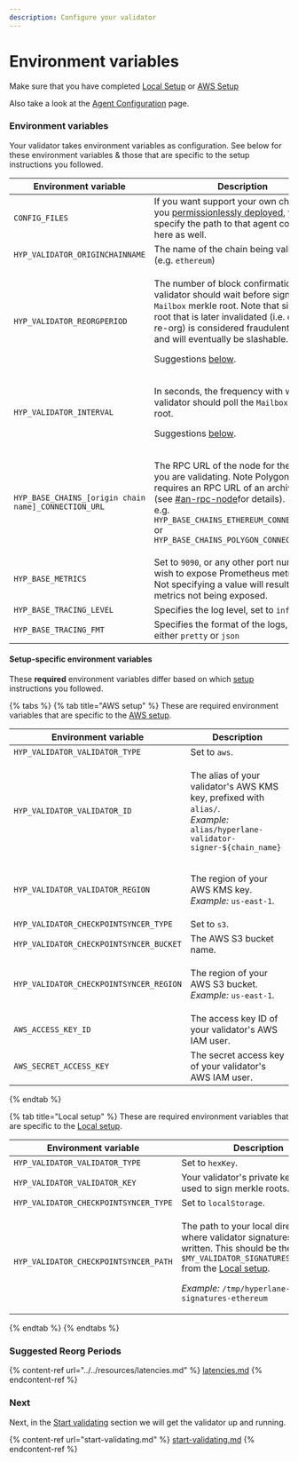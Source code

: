 ```yaml
---
description: Configure your validator
---
```


# Environment variables

Make sure that you have completed [Local Setup](setup/local-setup.md) or [AWS Setup](setup/aws-setup.md)

Also take a look at the [Agent Configuration](../agent-configuration.md) page.

### Environment variables

Your validator takes environment variables as configuration. See below for these environment variables & those that are specific to the setup instructions you followed.

| Environment variable                                 | Description                                                                                                                                                                                                                                                                                                                                                 |
| ---------------------------------------------------- | ----------------------------------------------------------------------------------------------------------------------------------------------------------------------------------------------------------------------------------------------------------------------------------------------------------------------------------------------------------- |
| `CONFIG_FILES`                                       | If you want support your own chain that you [permissionlessly deployed](broken-reference), you specify the path to that agent config file here as well.                                                                                                                                                                                                     |
| `HYP_VALIDATOR_ORIGINCHAINNAME`                      | The name of the chain being validated (e.g. `ethereum`)                                                                                                                                                                                                                                                                                                     |
| `HYP_VALIDATOR_REORGPERIOD`                          | <p>The number of block confirmations a validator should wait before signing the <code>Mailbox</code> merkle root. Note that signing a root that is later invalidated (i.e. due to a re-org) is considered fraudulent behavior and will eventually be slashable.</p><p>Suggestions <a href="environment-variables.md#suggested-reorg-periods">below</a>.</p> |
| `HYP_VALIDATOR_INTERVAL`                             | <p>In seconds, the frequency with which the validator should poll the <code>Mailbox</code> merkle root.</p><p>Suggestions <a href="environment-variables.md#suggested-reorg-periods">below</a>.</p>                                                                                                                                                         |
| `HYP_BASE_CHAINS_[origin chain name]_CONNECTION_URL` | <p>The RPC URL of the node for the chain you are validating. Note Polygon mainnet requires an RPC URL of an archive node (see <a data-mention href="./#an-rpc-node">#an-rpc-node</a>for details).<br>e.g. <code>HYP_BASE_CHAINS_ETHEREUM_CONNECTION_URL</code> or <code>HYP_BASE_CHAINS_POLYGON_CONNECTION_URL</code></p>                                   |
| `HYP_BASE_METRICS`                                   | Set to `9090`, or any other port number you wish to expose Prometheus metrics on. Not specifying a value will result in metrics not being exposed.                                                                                                                                                                                                          |
| `HYP_BASE_TRACING_LEVEL`                             | Specifies the log level, set to `info`                                                                                                                                                                                                                                                                                                                      |
| `HYP_BASE_TRACING_FMT`                               | Specifies the format of the logs, set it to either `pretty` or `json`                                                                                                                                                                                                                                                                                       |

#### Setup-specific environment variables

These **required** environment variables differ based on which [setup](setup/) instructions you followed.

{% tabs %}
{% tab title="AWS setup" %}
These are required environment variables that are specific to the [AWS setup](setup/aws-setup.md).

| Environment variable                    | Description                                                                                                                                                           |
| --------------------------------------- | --------------------------------------------------------------------------------------------------------------------------------------------------------------------- |
| `HYP_VALIDATOR_VALIDATOR_TYPE`          | Set to `aws`.                                                                                                                                                         |
| `HYP_VALIDATOR_VALIDATOR_ID`            | <p>The alias of your validator's AWS KMS key, prefixed with <code>alias/</code>.<br><em>Example:</em> <code>alias/hyperlane-validator-signer-${chain_name}</code></p> |
| `HYP_VALIDATOR_VALIDATOR_REGION`        | <p>The region of your AWS KMS key.<br><em>Example:</em> <code>us-east-1</code>.</p>                                                                                   |
| `HYP_VALIDATOR_CHECKPOINTSYNCER_TYPE`   | Set to `s3`.                                                                                                                                                          |
| `HYP_VALIDATOR_CHECKPOINTSYNCER_BUCKET` | The AWS S3 bucket name.                                                                                                                                               |
| `HYP_VALIDATOR_CHECKPOINTSYNCER_REGION` | <p>The region of your AWS S3 bucket.<br><em>Example:</em> <code>us-east-1</code>.</p>                                                                                 |
| `AWS_ACCESS_KEY_ID`                     | The access key ID of your validator's AWS IAM user.                                                                                                                   |
| `AWS_SECRET_ACCESS_KEY`                 | The secret access key of your validator's AWS IAM user.                                                                                                               |
{% endtab %}

{% tab title="Local setup" %}
These are required environment variables that are specific to the [Local setup](setup/local-setup.md).

| Environment variable                  | Description                                                                                                                                                                                                                                                                                                                                                        |
| ------------------------------------- | ------------------------------------------------------------------------------------------------------------------------------------------------------------------------------------------------------------------------------------------------------------------------------------------------------------------------------------------------------------------ |
| `HYP_VALIDATOR_VALIDATOR_TYPE`        | Set to `hexKey`.                                                                                                                                                                                                                                                                                                                                                   |
| `HYP_VALIDATOR_VALIDATOR_KEY`         | Your validator's private key, which is used to sign merkle roots.                                                                                                                                                                                                                                                                                                  |
| `HYP_VALIDATOR_CHECKPOINTSYNCER_TYPE` | Set to `localStorage`.                                                                                                                                                                                                                                                                                                                                             |
| `HYP_VALIDATOR_CHECKPOINTSYNCER_PATH` | <p>The path to your local directory where validator signatures will be written. This should be the value of <code>$MY_VALIDATOR_SIGNATURES_DIRECTORY</code> from the <a href="setup/local-setup.md#create-a-local-directory-for-your-validators-signatures">Local setup</a>.</p><p><em>Example:</em> <code>/tmp/hyperlane-validator-signatures-ethereum</code></p> |
{% endtab %}
{% endtabs %}

### Suggested Reorg Periods

{% content-ref url="../../resources/latencies.md" %}
[latencies.md](../../resources/latencies.md)
{% endcontent-ref %}

### Next

Next, in the [Start validating](start-validating.md) section we will get the validator up and running.

{% content-ref url="start-validating.md" %}
[start-validating.md](start-validating.md)
{% endcontent-ref %}
